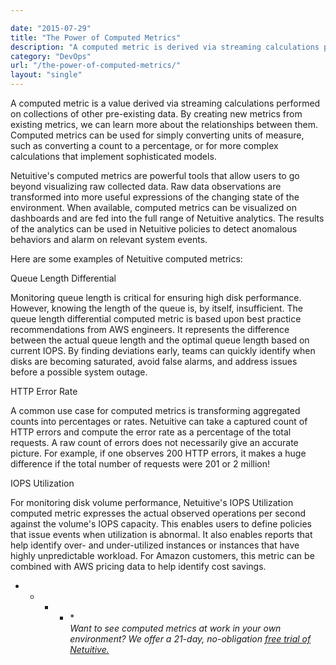 ```yaml
---

date: "2015-07-29"
title: "The Power of Computed Metrics"
description: "A computed metric is derived via streaming calculations performed on collections of other pre-existing data. Here are some Netuitive computed metrics."
category: "DevOps"
url: "/the-power-of-computed-metrics/"
layout: "single"
---
```



A computed metric is a value derived via streaming calculations performed on collections of other pre-existing data. By creating new metrics from existing metrics, we can learn more about the relationships between them. Computed metrics can be used for simply converting units of measure, such as converting a count to a percentage, or for more complex calculations that implement sophisticated models.

Netuitive's computed metrics are powerful tools that allow users to go beyond visualizing raw collected data. Raw data observations are transformed into more useful expressions of the changing state of the environment. When available, computed metrics can be visualized on dashboards and are fed into the full range of Netuitive analytics. The results of the analytics can be used in Netuitive policies to detect anomalous behaviors and alarm on relevant system events.

Here are some examples of Netuitive computed metrics:

Queue Length Differential

Monitoring queue length is critical for ensuring high disk performance. However, knowing the length of the queue is, by itself, insufficient. The queue length differential computed metric is based upon best practice recommendations from AWS engineers. It represents the difference between the actual queue length and the optimal queue length based on current IOPS. By finding deviations early, teams can quickly identify when disks are becoming saturated, avoid false alarms, and address issues before a possible system outage.

HTTP Error Rate

A common use case for computed metrics is transforming aggregated counts into percentages or rates. Netuitive can take a captured count of HTTP errors and compute the error rate as a percentage of the total requests. A raw count of errors does not necessarily give an accurate picture. For example, if one observes 200 HTTP errors, it makes a huge difference if the total number of requests were 201 or 2 million!

IOPS Utilization

For monitoring disk volume performance, Netuitive's IOPS Utilization computed metric expresses the actual observed operations per second against the volume's IOPS capacity. This enables users to define policies that issue events when utilization is abnormal. It also enables reports that help identify over- and under-utilized instances or instances that have highly unpredictable workload. For Amazon customers, this metric can be combined with AWS pricing data to help identify cost savings.

* * * * *\
*Want to see computed metrics at work in your own environment? We offer a 21-day, no-obligation [free trial of Netuitive.](/signup)*
